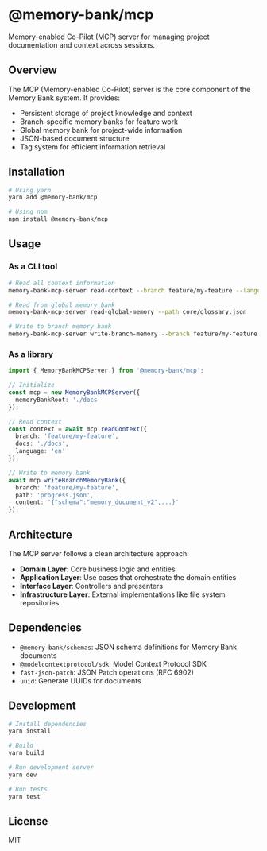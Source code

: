 # @memory-bank/mcp

Memory-enabled Co-Pilot (MCP) server for managing project documentation and context across sessions.

## Overview

The MCP (Memory-enabled Co-Pilot) server is the core component of the Memory Bank system. It provides:

- Persistent storage of project knowledge and context
- Branch-specific memory banks for feature work
- Global memory bank for project-wide information
- JSON-based document structure
- Tag system for efficient information retrieval

## Installation

```bash
# Using yarn
yarn add @memory-bank/mcp

# Using npm
npm install @memory-bank/mcp
```

## Usage

### As a CLI tool

```bash
# Read all context information
memory-bank-mcp-server read-context --branch feature/my-feature --language en

# Read from global memory bank
memory-bank-mcp-server read-global-memory --path core/glossary.json

# Write to branch memory bank
memory-bank-mcp-server write-branch-memory --branch feature/my-feature --path progress.json --content '{"schema":"memory_document_v2",...}'
```

### As a library

```typescript
import { MemoryBankMCPServer } from '@memory-bank/mcp';

// Initialize
const mcp = new MemoryBankMCPServer({
  memoryBankRoot: './docs'
});

// Read context
const context = await mcp.readContext({
  branch: 'feature/my-feature',
  docs: './docs',
  language: 'en'
});

// Write to memory bank
await mcp.writeBranchMemoryBank({
  branch: 'feature/my-feature',
  path: 'progress.json',
  content: '{"schema":"memory_document_v2",...}'
});
```

## Architecture

The MCP server follows a clean architecture approach:

- **Domain Layer**: Core business logic and entities
- **Application Layer**: Use cases that orchestrate the domain entities
- **Interface Layer**: Controllers and presenters
- **Infrastructure Layer**: External implementations like file system repositories

## Dependencies

- `@memory-bank/schemas`: JSON schema definitions for Memory Bank documents
- `@modelcontextprotocol/sdk`: Model Context Protocol SDK
- `fast-json-patch`: JSON Patch operations (RFC 6902)
- `uuid`: Generate UUIDs for documents

## Development

```bash
# Install dependencies
yarn install

# Build
yarn build

# Run development server
yarn dev

# Run tests
yarn test
```

## License

MIT
